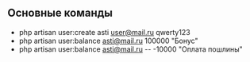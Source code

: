 ## Основные команды

- php artisan user:create asti user@mail.ru qwerty123
- php artisan user:balance asti@mail.ru 100000 "Бонус"
- php artisan user:balance asti@mail.ru -- -10000 "Оплата пошлины"
